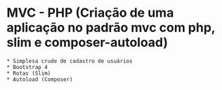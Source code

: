 # MVC - PHP (Criação de uma aplicação no padrão mvc com php, slim e composer-autoload)

	* Simplesa crude de cadastro de usuários
	* Bootstrap 4 
	* Rotas (Slim)
	* Autoload (Composer)
	


